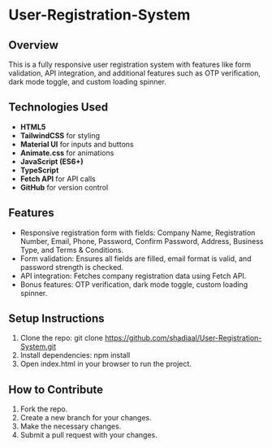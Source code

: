 # User-Registration-System

## Overview
This is a fully responsive user registration system with features like form validation, API integration, and additional features such as OTP verification, dark mode toggle, and custom loading spinner.

## Technologies Used
- **HTML5**
- **TailwindCSS** for styling
- **Material UI** for inputs and buttons
- **Animate.css** for animations
- **JavaScript (ES6+)**
- **TypeScript**
- **Fetch API** for API calls
- **GitHub** for version control

## Features
- Responsive registration form with fields: Company Name, Registration Number, Email, Phone, Password, Confirm Password, Address, Business Type, and Terms & Conditions.
- Form validation: Ensures all fields are filled, email format is valid, and password strength is checked.
- API integration: Fetches company registration data using Fetch API.
- Bonus features: OTP verification, dark mode toggle, custom loading spinner.

## Setup Instructions
1. Clone the repo:
git clone https://github.com/shadiaal/User-Registration-System.git
2. Install dependencies: npm install
3. Open index.html in your browser to run the project.

## How to Contribute
1. Fork the repo.
2. Create a new branch for your changes.
3. Make the necessary changes.
4. Submit a pull request with your changes.
